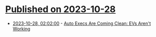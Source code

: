 # [Published on 2023-10-28](index.md)

* [2023-10-28, 02:02:00](https://tech.slashdot.org/story/23/10/27/2140250/auto-execs-are-coming-clean-evs-arent-working?utm_source=rss1.0mainlinkanon&utm_medium=feed) - [Auto Execs Are Coming Clean: EVs Aren't Working](https://tech.slashdot.org/story/23/10/27/2140250/auto-execs-are-coming-clean-evs-arent-working?utm_source=rss1.0mainlinkanon&utm_medium=feed)
